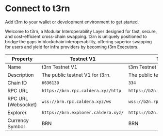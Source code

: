 # Connect to t3rn

Add t3rn to your wallet or development environment to get started.

Welcome to t3rn, a Modular Interoperability Layer designed for fast, secure, and cost-efficient cross-chain swapping. t3rn is uniquely positioned to bridge the gaps in blockchain interoperability, offering superior swapping for users and yield for infra providers by becoming t3rn Executors.

<table>
   <thead>
      <tr>
         <th>Property</th>
         <th>Testnet V1</th>
         <th>Testnet V2</th>
      </tr>
   </thead>
   <tbody>
      <tr>
         <td>Name</td>
         <td>t3rn Testnet V1</td>
         <td>t3rn Testnet V2</td>
      </tr>
      <tr>
         <td>Description</td>
         <td>The public testnet V1 for t3rn.</td>
         <td>The public testnet V2 for t3rn.</td>
      </tr>
      <tr>
         <td>Chain ID</td>
         <td>
            <code>6636130</code>
         </td>
         <td>
            <code>334</code>
         </td>
      </tr>
      <tr>
         <td>RPC URL</td>
         <td>
            <code>https://brn.rpc.caldera.xyz/http</code>
         </td>
         <td>
            <code>https://b2n.rpc.caldera.xyz/http</code>
         </td>
      </tr>
      <tr>
         <td>RPC URL (Websocket)</td>
         <td>
            <code>wss://brn.rpc.caldera.xyz/ws</code>
         </td>
         <td>
            <code>wss://b2n.rpc.caldera.xyz/ws</code>
         </td>
      </tr>
      <tr>
         <td>Explorer</td>
         <td>
            <code>https://brn.explorer.caldera.xyz/</code>
         </td>
         <td>
            <code>https://b2n.explorer.caldera.xyz/</code>
         </td>
      </tr>
      <tr>
         <td>Currency Symbol</td>
         <td>BRN</td>
         <td>BRN</td>
      </tr>
   </tbody>
</table>
